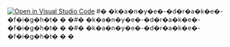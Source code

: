 [![Open in Visual Studio Code](https://classroom.github.com/assets/open-in-vscode-c66648af7eb3fe8bc4f294546bfd86ef473780cde1dea487d3c4ff354943c9ae.svg)](https://classroom.github.com/online_ide?assignment_repo_id=7981685&assignment_repo_type=AssignmentRepo)
#� �k�a�n�y�e�-�d�r�a�k�e�-�f�i�g�h�t�
�
�#� �k�a�n�y�e�-�d�r�a�k�e�-�f�i�g�h�t�
�
�#� �k�a�n�y�e�-�d�r�a�k�e�-�f�i�g�h�t�
�
�

<!-- 

SPEL UITLEG:

In dit spel gaan Drake en Kanye West tegen elkaar vechten, het is de taak om je tegenstander uit te schakelen met je toetstenbord,
terwijl je tegenstander naast je zit. 

De knoppen gaan als volgt:

Als je Kanye bent (links), dan gebruik je: 
A: Beweging naar links
Spatie: Slaan
D: Beweging naar rechts
W: Springen
 

om te kunnen bewegen, springen en slaan.
Als je Drake bent (rechts), dan gebruik je:
 de pijltjes op je toetsenbord om te kunnen bewegen, springen en slaan.
links: beweging naar links
rechts: beweging naar rechts
beneden: slaan
omhoog: springen.

Veel plezier met spelen :)


-->
